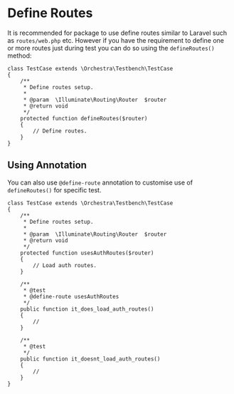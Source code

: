 # Define Routes

It is recommended for package to use define routes similar to Laravel such as `routes/web.php` etc. However if you have the requirement to define one or more routes just during test you can do so using the `defineRoutes()` method:

```php{9-12}
class TestCase extends \Orchestra\Testbench\TestCase
{
    /**
     * Define routes setup.
     *
     * @param  \Illuminate\Routing\Router  $router
     * @return void
     */
    protected function defineRoutes($router)
    {
        // Define routes.
    }
}
```
## Using Annotation

You can also use `@define-route` annotation to customise use of `defineRoutes()` for specific test.

```php{9-12,16}
class TestCase extends \Orchestra\Testbench\TestCase
{
    /**
     * Define routes setup.
     *
     * @param  \Illuminate\Routing\Router  $router
     * @return void
     */
    protected function usesAuthRoutes($router) 
    {
        // Load auth routes.
    }

    /**
     * @test
     * @define-route usesAuthRoutes
     */
    public function it_does_load_auth_routes()
    {
        // 
    }

    /**
     * @test
     */
    public function it_doesnt_load_auth_routes()
    {
        //
    }
}
```
